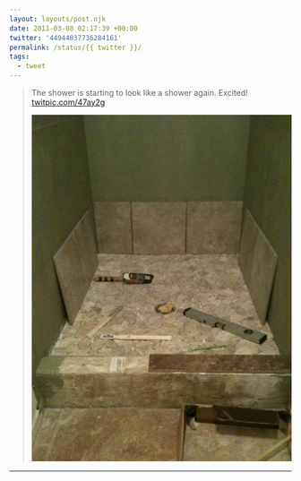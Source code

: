 ```yaml
---
layout: layouts/post.njk
date: 2011-03-08 02:17:39 +00:00
twitter: '44944837736284161'
permalink: /status/{{ twitter }}/
tags: 
  - tweet
---
```


> The shower is starting to look like a shower again. Excited! [twitpic.com/47ay2g](http://twitpic.com/47ay2g)
> 
> ![shower base with newly laid tile](/img/254132728.jpg)

---
